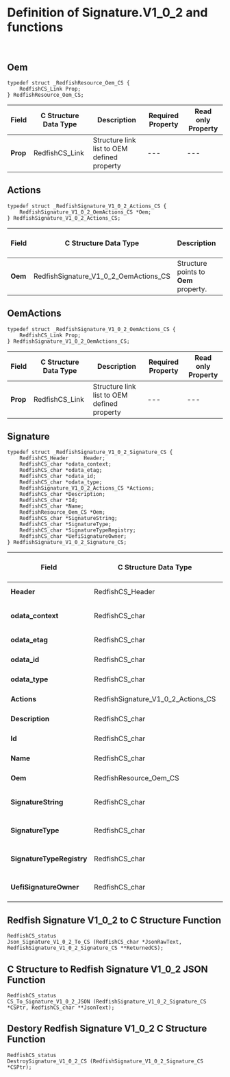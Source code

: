 # Definition of Signature.V1_0_2 and functions<br><br>

## Oem
    typedef struct _RedfishResource_Oem_CS {
        RedfishCS_Link Prop;
    } RedfishResource_Oem_CS;

|Field |C Structure Data Type|Description |Required Property|Read only Property
| ---  | --- | --- | --- | ---
|**Prop**|RedfishCS_Link| Structure link list to OEM defined property| ---| ---


## Actions
    typedef struct _RedfishSignature_V1_0_2_Actions_CS {
        RedfishSignature_V1_0_2_OemActions_CS *Oem;
    } RedfishSignature_V1_0_2_Actions_CS;

|Field |C Structure Data Type|Description |Required Property|Read only Property
| ---  | --- | --- | --- | ---
|**Oem**|RedfishSignature_V1_0_2_OemActions_CS| Structure points to **Oem** property.| No| No


## OemActions
    typedef struct _RedfishSignature_V1_0_2_OemActions_CS {
        RedfishCS_Link Prop;
    } RedfishSignature_V1_0_2_OemActions_CS;

|Field |C Structure Data Type|Description |Required Property|Read only Property
| ---  | --- | --- | --- | ---
|**Prop**|RedfishCS_Link| Structure link list to OEM defined property| ---| ---


## Signature
    typedef struct _RedfishSignature_V1_0_2_Signature_CS {
        RedfishCS_Header     Header;
        RedfishCS_char *odata_context;
        RedfishCS_char *odata_etag;
        RedfishCS_char *odata_id;
        RedfishCS_char *odata_type;
        RedfishSignature_V1_0_2_Actions_CS *Actions;
        RedfishCS_char *Description;
        RedfishCS_char *Id;
        RedfishCS_char *Name;
        RedfishResource_Oem_CS *Oem;
        RedfishCS_char *SignatureString;
        RedfishCS_char *SignatureType;
        RedfishCS_char *SignatureTypeRegistry;
        RedfishCS_char *UefiSignatureOwner;
    } RedfishSignature_V1_0_2_Signature_CS;

|Field |C Structure Data Type|Description |Required Property|Read only Property
| ---  | --- | --- | --- | ---
|**Header**|RedfishCS_Header|Redfish C structure header|---|---
|**odata_context**|RedfishCS_char| String pointer to **@odata.context** property.| No| No
|**odata_etag**|RedfishCS_char| String pointer to **@odata.etag** property.| No| No
|**odata_id**|RedfishCS_char| String pointer to **@odata.id** property.| Yes| No
|**odata_type**|RedfishCS_char| String pointer to **@odata.type** property.| Yes| No
|**Actions**|RedfishSignature_V1_0_2_Actions_CS| Structure points to **Actions** property.| No| No
|**Description**|RedfishCS_char| String pointer to **Description** property.| No| Yes
|**Id**|RedfishCS_char| String pointer to **Id** property.| Yes| Yes
|**Name**|RedfishCS_char| String pointer to **Name** property.| Yes| Yes
|**Oem**|RedfishResource_Oem_CS| Structure points to **Oem** property.| No| No
|**SignatureString**|RedfishCS_char| String pointer to **SignatureString** property.| No| Yes
|**SignatureType**|RedfishCS_char| String pointer to **SignatureType** property.| No| Yes
|**SignatureTypeRegistry**|RedfishCS_char| String pointer to **SignatureTypeRegistry** property.| No| Yes
|**UefiSignatureOwner**|RedfishCS_char| String pointer to **UefiSignatureOwner** property.| No| Yes
## Redfish Signature V1_0_2 to C Structure Function
    RedfishCS_status
    Json_Signature_V1_0_2_To_CS (RedfishCS_char *JsonRawText, RedfishSignature_V1_0_2_Signature_CS **ReturnedCS);

## C Structure to Redfish Signature V1_0_2 JSON Function
    RedfishCS_status
    CS_To_Signature_V1_0_2_JSON (RedfishSignature_V1_0_2_Signature_CS *CSPtr, RedfishCS_char **JsonText);

## Destory Redfish Signature V1_0_2 C Structure Function
    RedfishCS_status
    DestroySignature_V1_0_2_CS (RedfishSignature_V1_0_2_Signature_CS *CSPtr);

